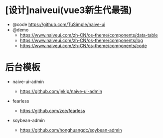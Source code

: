 # [设计]naiveui(vue3新生代最强)

- @code https://github.com/TuSimple/naive-ui
- @demo
    - https://www.naiveui.com/zh-CN/os-theme/components/data-table
    - https://www.naiveui.com/zh-CN/os-theme/components/log
    - https://www.naiveui.com/zh-CN/os-theme/components/code


# 后台模板

- naive-ui-admin
    - https://github.com/jekip/naive-ui-admin

- fearless
    - https://github.com/zce/fearless    

- soybean-admin
    - https://github.com/honghuangdc/soybean-admin    